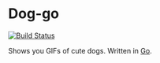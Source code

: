 # Dog-go

[![Build Status](https://travis-ci.org/bartfeenstra/doggo.svg?branch=master)](https://travis-ci.org/bartfeenstra/doggo)

Shows you GIFs of cute dogs. Written in [Go](http://golang.org/).
